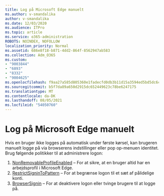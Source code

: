 ```yaml
---
title: Log på Microsoft Edge manuelt
ms.author: v-smandalika
author: v-smandalika
ms.date: 12/03/2020
ms.audience: ITPro
ms.topic: article
ms.service: o365-administration
ROBOTS: NOINDEX, NOFOLLOW
localization_priority: Normal
ms.assetid: 686e8f18-b871-4dd2-864f-8562947ab583
ms.collection: Adm_O365
ms.custom:
- "9003844"
- "6893"
- "8332"
- "9004625"
ms.openlocfilehash: f9aa27a585d805360e1fadecfd0db3b11d15a3594ed5bd5dc6c68cec37a4d6a2
ms.sourcegitcommit: b5f7da89a650d2915dc652449623c78be6247175
ms.translationtype: MT
ms.contentlocale: da-DK
ms.lasthandoff: 08/05/2021
ms.locfileid: "54050760"
---
```

# <a name="sign-in-to-microsoft-edge-manually"></a>Log på Microsoft Edge manuelt

Hvis en bruger ikke logges på automatisk under første kørsel, kan brugeren manuelt logge på via browserens indstillinger eller pop op-menuen identitet. Brug følgende politikker til at administrere logon:

1. [NonRemovableProfileEnabled](https://docs.microsoft.com/deployedge/microsoft-edge-policies#nonremovableprofileenabled) – For at sikre, at en bruger altid har en arbejdsprofil i Microsoft Edge.
2. [RestrictSigninToPattern](https://docs.microsoft.com/deployedge/microsoft-edge-policies#restrictsignintopattern) – For at begrænse logon til et sæt af pålidelige konti.
3. [BrowserSignin](https://docs.microsoft.com/deployedge/microsoft-edge-policies#browsersignin) – For at deaktivere logon eller tvinge brugere til at logge på.

